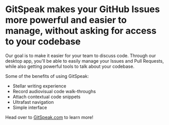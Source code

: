 # GitSpeak makes your GitHub Issues more powerful and easier to manage, without asking for access to your codebase

Our goal is to make it easier for your team to discuss code. Through our desktop app, you'll be able to easily manage your Issues and Pull Requests, while also getting powerful tools to talk about your codebase.

Some of the benefits of using GitSpeak:

- Stellar writing experience
- Record audiovisual code walk-throughs
- Attach contextual code snippets
- Ultrafast navigation
- Simple interface

Head over to [GitSpeak.com](https://gitspeak.com/) to learn more!
